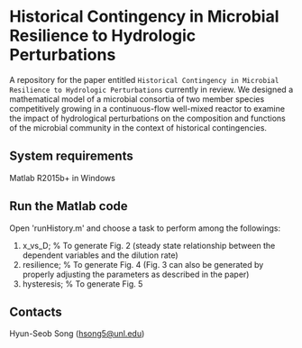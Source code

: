 # Historical Contingency in Microbial Resilience to Hydrologic Perturbations

A repository for the paper entitled ``Historical Contingency in Microbial Resilience to Hydrologic Perturbations`` currently in review. We designed a mathematical model of a  microbial consortia of two member species competitively growing in a continuous-flow well-mixed reactor to examine the impact of hydrological perturbations on the composition and functions of the microbial community in the context of historical contingencies.

## System requirements
Matlab R2015b+ in Windows  

## Run the Matlab code
Open 'runHistory.m' and choose a task to perform among the followings:
1. x_vs_D; % To generate Fig. 2 (steady state relationship between the dependent variables and the dilution rate)
2. resilience; % To generate Fig. 4 (Fig. 3 can also be generated by properly adjusting the parameters as described in the paper)
3. hysteresis; % To generate Fig. 5 
    
## Contacts
Hyun-Seob Song (hsong5@unl.edu)
